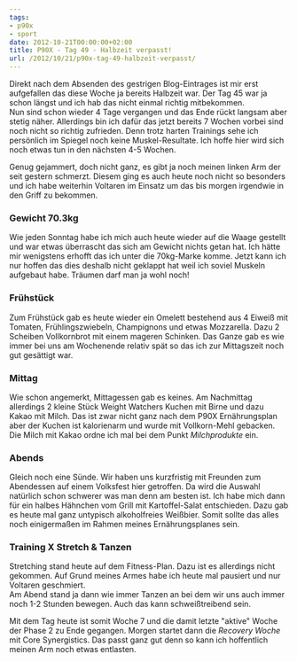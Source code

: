 ```yaml
---
tags:
- p90x
- sport
date: 2012-10-21T00:00:00+02:00
title: P90X - Tag 49 - Halbzeit verpasst!
url: /2012/10/21/p90x-tag-49-halbzeit-verpasst/
---
```


Direkt nach dem Absenden des gestrigen Blog-Eintrages ist mir erst aufgefallen das diese Woche ja bereits Halbzeit war. Der Tag 45 war ja schon längst und ich hab das nicht einmal richtig mitbekommen.   
Nun sind schon wieder 4 Tage vergangen und das Ende rückt langsam aber stetig näher. Allerdings bin ich dafür das jetzt bereits 7 Wochen vorbei sind noch nicht so richtig zufrieden. Denn trotz harten Trainings sehe ich persönlich im Spiegel noch keine Muskel-Resultate. Ich hoffe hier wird sich noch etwas tun in den nächsten 4-5 Wochen.

Genug gejammert, doch nicht ganz, es gibt ja noch meinen linken Arm der seit gestern schmerzt. Diesem ging es auch heute noch nicht so besonders und ich habe weiterhin Voltaren im Einsatz um das bis morgen irgendwie in den Griff zu bekommen.

### Gewicht 70.3kg
Wie jeden Sonntag habe ich mich auch heute wieder auf die Waage gestellt und war etwas überrascht das sich am Gewicht nichts getan hat. Ich hätte mir wenigstens erhofft das ich unter die 70kg-Marke komme. Jetzt kann ich nur hoffen das dies deshalb nicht geklappt hat weil ich soviel Muskeln aufgebaut habe. Träumen darf man ja wohl noch!

### Frühstück
Zum Frühstück gab es heute wieder ein Omelett bestehend aus 4 Eiweiß mit Tomaten, Frühlingszwiebeln, Champignons und etwas Mozzarella. Dazu 2 Scheiben Vollkornbrot mit einem mageren Schinken. Das Ganze gab es wie immer bei uns am Wochenende relativ spät so das ich zur Mittagszeit noch gut gesättigt war.

### Mittag
Wie schon angemerkt, Mittagessen gab es keines. Am Nachmittag allerdings 2 kleine Stück Weight Watchers Kuchen mit Birne und dazu Kakao mit Milch. Das ist zwar nicht ganz nach dem P90X Ernährungsplan aber der Kuchen ist kalorienarm und wurde mit Vollkorn-Mehl gebacken. Die Milch mit Kakao ordne ich mal bei dem Punkt _Milchprodukte_ ein.

### Abends
Gleich noch eine Sünde. Wir haben uns kurzfristig mit Freunden zum Abendessen auf einem Volksfest hier getroffen. Da wird die Auswahl natürlich schon schwerer was man denn am besten ist. Ich habe mich dann für ein halbes Hähnchen vom Grill mit Kartoffel-Salat entschieden. Dazu gab es heute mal ganz untypisch alkoholfreies Weißbier. Somit sollte das alles noch einigermaßen im Rahmen meines Ernährungsplanes sein.

### Training X Stretch & Tanzen
Stretching stand heute auf dem Fitness-Plan. Dazu ist es allerdings nicht gekommen. Auf Grund meines Armes habe ich heute mal pausiert und nur Voltaren geschmiert.   
Am Abend stand ja dann wie immer Tanzen an bei dem wir uns auch immer noch 1-2 Stunden bewegen. Auch das kann schweißtreibend sein.

Mit dem Tag heute ist somit Woche 7 und die damit letzte "aktive" Woche der Phase 2 zu Ende gegangen. Morgen startet dann die _Recovery Woche_ mit Core Synergistics. Das passt ganz gut denn so kann ich hoffentlich meinen Arm noch etwas entlasten.
